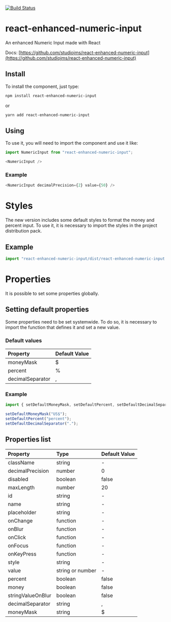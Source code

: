 [![Build Status](https://travis-ci.com/studiojms/react-enhanced-numeric-input.svg?branch=master)](https://travis-ci.com/studiojms/react-enhanced-numeric-input)

# react-enhanced-numeric-input

An enhanced Numeric Input made with React

Docs: [https://github.com/studiojms/react-enhanced-numeric-input](https://github.com/studiojms/react-enhanced-numeric-input)

## Install

To install the component, just type:

```sh
npm install react-enhanced-numeric-input
```

or

```sh
yarn add react-enhanced-numeric-input
```

## Using

To use it, you will need to import the component and use it like:

```js
import NumericInput from "react-enhanced-numeric-input";
```

```js
<NumericInput />
```

### Example

```js
<NumericInput decimalPrecision={2} value={50} />
```

# Styles

The new version includes some default styles to format the money and percent input.
To use it, it is necessary to import the styles in the project distribution pack.

## Example

```js
import "react-enhanced-numeric-input/dist/react-enhanced-numeric-input.css";
```

# Properties

It is possible to set some properties globally.

## Setting default properties

Some properties need to be set systemwide. To do so, it is necessary to import the function that defines it and set a new value.

### Default values

| Property         | Default Value |
| :--------------- | :------------ |
| moneyMask        | \$            |
| percent          | %             |
| decimalSeparator | ,             |

### Example

```js
import { setDefaultMoneyMask, setDefaultPercent, setDefaultDecimalSeparator } from "react-enhanced-numeric-input";

setDefaultMoneyMask("US$");
setDefaultPercent("percent");
setDefaultDecimalSeparator(".");
```

## Properties list

| Property          | Type             | Default Value |
| :---------------- | :--------------- | :------------ |
| className         | string           | -             |
| decimalPrecision  | number           | 0             |
| disabled          | boolean          | false         |
| maxLength         | number           | 20            |
| id                | string           | -             |
| name              | string           | -             |
| placeholder       | string           | -             |
| onChange          | function         | -             |
| onBlur            | function         | -             |
| onClick           | function         | -             |
| onFocus           | function         | -             |
| onKeyPress        | function         | -             |
| style             | string           | -             |
| value             | string or number | -             |
| percent           | boolean          | false         |
| money             | boolean          | false         |
| stringValueOnBlur | boolean          | false         |
| decimalSeparator  | string           | ,             |
| moneyMask         | string           | \$            |

